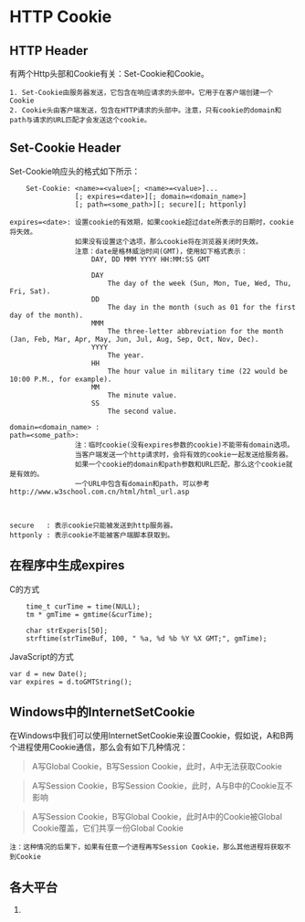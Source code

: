 # HTTP Cookie

## HTTP Header

有两个Http头部和Cookie有关：Set-Cookie和Cookie。
    
    1. Set-Cookie由服务器发送，它包含在响应请求的头部中。它用于在客户端创建一个Cookie
    2. Cookie头由客户端发送，包含在HTTP请求的头部中。注意，只有cookie的domain和path与请求的URL匹配才会发送这个cookie。

## Set-Cookie Header 


Set-Cookie响应头的格式如下所示：

        Set-Cookie: <name>=<value>[; <name>=<value>]...
                    [; expires=<date>][; domain=<domain_name>]
                    [; path=<some_path>][; secure][; httponly]

    expires=<date>: 设置cookie的有效期，如果cookie超过date所表示的日期时，cookie将失效。
                    如果没有设置这个选项，那么cookie将在浏览器关闭时失效。
                    注意：date是格林威治时间(GMT)，使用如下格式表示：
                        DAY, DD MMM YYYY HH:MM:SS GMT

                        DAY
                            The day of the week (Sun, Mon, Tue, Wed, Thu, Fri, Sat).
                        DD
                            The day in the month (such as 01 for the first day of the month).
                        MMM
                            The three-letter abbreviation for the month (Jan, Feb, Mar, Apr, May, Jun, Jul, Aug, Sep, Oct, Nov, Dec).
                        YYYY
                            The year.
                        HH
                            The hour value in military time (22 would be 10:00 P.M., for example).
                        MM
                            The minute value.
                        SS
                            The second value.

    domain=<domain_name> : 
    path=<some_path>:
                    注：临时cookie(没有expires参数的cookie)不能带有domain选项。
                    当客户端发送一个http请求时，会将有效的cookie一起发送给服务器。
                    如果一个cookie的domain和path参数和URL匹配，那么这个cookie就是有效的。
                    一个URL中包含有domain和path，可以参考http://www.w3school.com.cn/html/html_url.asp
 


    secure   : 表示cookie只能被发送到http服务器。
    httponly : 表示cookie不能被客户端脚本获取到。

## 在程序中生成expires 

C的方式 
```
    time_t curTime = time(NULL);
    tm * gmTime = gmtime(&curTime);

    char strExperis[50];
    strftime(strTimeBuf, 100, " %a, %d %b %Y %X GMT;", gmTime);
```

JavaScript的方式 
```
var d = new Date();
var expires = d.toGMTString();
```

## Windows中的InternetSetCookie 

在Windows中我们可以使用InternetSetCookie来设置Cookie，假如说，A和B两个进程使用Cookie通信，那么会有如下几种情况：

 > A写Global Cookie，B写Session Cookie，此时，A中无法获取Cookie

 > A写Session Cookie，B写Session Cookie，此时，A与B中的Cookie互不影响

 > A写Session Cookie，B写Global Cookie，此时A中的Cookie被Global Cookie覆盖，它们共享一份Global Cookie

    注：这种情况的后果下，如果有任意一个进程再写Session Cookie，那么其他进程将获取不到Cookie 

## 各大平台

1. 